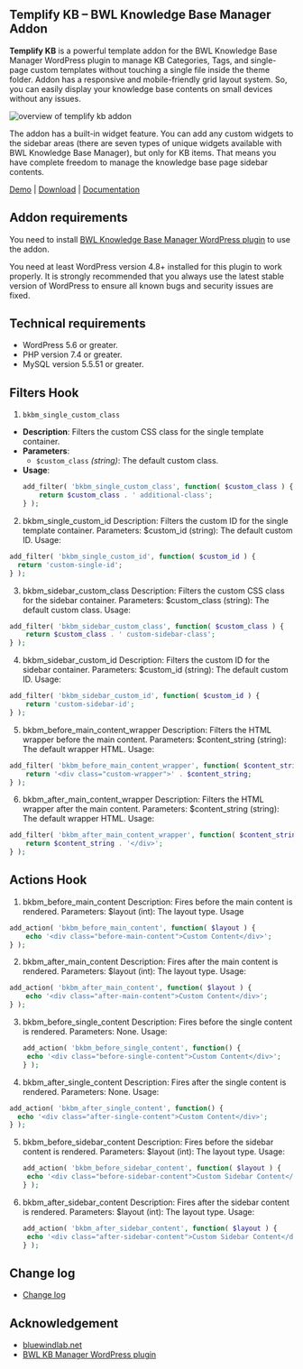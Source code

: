 ## Templify KB – BWL Knowledge Base Manager Addon

**Templify KB** is a powerful template addon for the BWL Knowledge Base Manager WordPress plugin to manage KB Categories, Tags, and single-page custom templates without touching a single file inside the theme folder. Addon has a responsive and mobile-friendly grid layout system. So, you can easily display your knowledge base contents on small devices without any issues.

![overview of templify kb addon](https://xenioushk.github.io/docs-plugins-addon/bkbm-addon/templify/screenshot/01_templify_kb.png)

The addon has a built-in widget feature. You can add any custom widgets to the sidebar areas (there are seven types of unique widgets available with BWL Knowledge Base Manager), but only for KB items. That means you have complete freedom to manage the knowledge base page sidebar contents.

[Demo](https://projects.bluewindlab.net/wpplugin/bkbm/) | [Download](https://bluewindlab.net/portfolio/templify-kb-bwl-knowledge-base-manager-addon/) | [Documentation](https://xenioushk.github.io/docs-plugins-addon/bkbm-addon/templify/index.html)

## Addon requirements

You need to install [BWL Knowledge Base Manager WordPress plugin](https://1.envato.market/bkbm-wp) to use the addon.

You need at least WordPress version 4.8+ installed for this plugin to work properly. It is strongly recommended that you always use the latest stable version of WordPress to ensure all known bugs and security issues are fixed.

## Technical requirements

- WordPress 5.6 or greater.
- PHP version 7.4 or greater.
- MySQL version 5.5.51 or greater.

## Filters Hook

1. `bkbm_single_custom_class`

- **Description**: Filters the custom CSS class for the single template container.
- **Parameters**:
  - `$custom_class` _(string)_: The default custom class.
- **Usage**:
  ```php
  add_filter( 'bkbm_single_custom_class', function( $custom_class ) {
      return $custom_class . ' additional-class';
  } );
  ```

2. bkbm_single_custom_id
   Description: Filters the custom ID for the single template container.
   Parameters:
   $custom_id (string): The default custom ID.
   Usage:

```php
add_filter( 'bkbm_single_custom_id', function( $custom_id ) {
  return 'custom-single-id';
} );
```

3. bkbm_sidebar_custom_class
   Description: Filters the custom CSS class for the sidebar container.
   Parameters:
   $custom_class (string): The default custom class.
   Usage:

```php
add_filter( 'bkbm_sidebar_custom_class', function( $custom_class ) {
    return $custom_class . ' custom-sidebar-class';
} );
```

4. bkbm_sidebar_custom_id
   Description: Filters the custom ID for the sidebar container.
   Parameters:
   $custom_id (string): The default custom ID.
   Usage:

```php
add_filter( 'bkbm_sidebar_custom_id', function( $custom_id ) {
    return 'custom-sidebar-id';
} );
```

5. bkbm_before_main_content_wrapper
   Description: Filters the HTML wrapper before the main content.
   Parameters:
   $content_string (string): The default wrapper HTML.
   Usage:

```php
add_filter( 'bkbm_before_main_content_wrapper', function( $content_string ) {
    return '<div class="custom-wrapper">' . $content_string;
} );
```

6. bkbm_after_main_content_wrapper
   Description: Filters the HTML wrapper after the main content.
   Parameters:
   $content_string (string): The default wrapper HTML.
   Usage:

```php
add_filter( 'bkbm_after_main_content_wrapper', function( $content_string ) {
    return $content_string . '</div>';
} );
```

## Actions Hook

1. bkbm_before_main_content
   Description: Fires before the main content is rendered.
   Parameters:
   $layout (int): The layout type.
   Usage

```php
add_action( 'bkbm_before_main_content', function( $layout ) {
    echo '<div class="before-main-content">Custom Content</div>';
} );
```

2. bkbm_after_main_content
   Description: Fires after the main content is rendered.
   Parameters:
   $layout (int): The layout type.
   Usage:

```php
add_action( 'bkbm_after_main_content', function( $layout ) {
    echo '<div class="after-main-content">Custom Content</div>';
} );
```

3. bkbm_before_single_content
   Description: Fires before the single content is rendered.
   Parameters: None.
   Usage:

   ```php
   add_action( 'bkbm_before_single_content', function() {
    echo '<div class="before-single-content">Custom Content</div>';
   } );
   ```

4. bkbm_after_single_content
   Description: Fires after the single content is rendered.
   Parameters: None.
   Usage:

```php
add_action( 'bkbm_after_single_content', function() {
  echo '<div class="after-single-content">Custom Content</div>';
} );
```

5. bkbm_before_sidebar_content
   Description: Fires before the sidebar content is rendered.
   Parameters:
   $layout (int): The layout type.
   Usage:
   ```php
   add_action( 'bkbm_before_sidebar_content', function( $layout ) {
    echo '<div class="before-sidebar-content">Custom Sidebar Content</div>';
   } );
   ```
6. bkbm_after_sidebar_content
   Description: Fires after the sidebar content is rendered.
   Parameters:
   $layout (int): The layout type.
   Usage:

   ```php
   add_action( 'bkbm_after_sidebar_content', function( $layout ) {
    echo '<div class="after-sidebar-content">Custom Sidebar Content</div>';
   } );
   ```

## Change log

- [Change log](https://xenioushk.github.io/docs-plugins-addon/bkbm-addon/templify/index.html#changelog)

## Acknowledgement

- [bluewindlab.net](https://bluewindlab.net)
- [BWL KB Manager WordPress plugin](https://1.envato.market/bkbm-wp)

```

```
